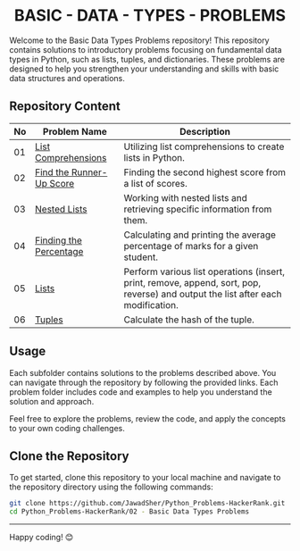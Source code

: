 <h1 align='center'>BASIC - DATA - TYPES - PROBLEMS</h1>

Welcome to the Basic Data Types Problems repository! This repository contains solutions to introductory problems focusing on fundamental data types in Python, such as lists, tuples, and dictionaries. These problems are designed to help you strengthen your understanding and skills with basic data structures and operations.

## Repository Content
| No | Problem Name | Description |
|---|---|---|
| 01 | [List Comprehensions](https://github.com/JawadSher/Python_Problems-HackerRank/tree/main/02%20-%20Basic%20Data%20Types%20Problems/01%20-%20List%20Comprehensions) | Utilizing list comprehensions to create lists in Python. |
| 02 | [Find the Runner-Up Score](https://github.com/JawadSher/Python_Problems-HackerRank/tree/main/02%20-%20Basic%20Data%20Types%20Problems/02%20-%20Find%20the%20Runner-Up%20Score) | Finding the second highest score from a list of scores. |
| 03 | [Nested Lists](https://github.com/JawadSher/Python_Problems-HackerRank/tree/main/02%20-%20Basic%20Data%20Types%20Problems/03%20-%20Nested%20Lists) | Working with nested lists and retrieving specific information from them. |
| 04 | [Finding the Percentage](https://github.com/JawadSher/Python_Problems-HackerRank/tree/main/02%20-%20Basic%20Data%20Types%20Problems/04%20-%20Finding%20the%20Percentage) | Calculating and printing the average percentage of marks for a given student. |
| 05 | [Lists](https://github.com/JawadSher/Python_Problems-HackerRank/tree/main/02%20-%20Basic%20Data%20Types%20Problems/05%20-%20Lists) | Perform various list operations (insert, print, remove, append, sort, pop, reverse) and output the list after each modification. |
| 06 | [Tuples](https://github.com/JawadSher/Python_Problems-HackerRank/tree/main/02%20-%20Basic%20Data%20Types%20Problems/06%20-%20Tuples) | Calculate the hash of the tuple. |

## Usage

Each subfolder contains solutions to the problems described above. You can navigate through the repository by following the provided links. Each problem folder includes code and examples to help you understand the solution and approach.

Feel free to explore the problems, review the code, and apply the concepts to your own coding challenges.

## Clone the Repository

To get started, clone this repository to your local machine and navigate to the repository directory using the following commands:

```bash
git clone https://github.com/JawadSher/Python_Problems-HackerRank.git
cd Python_Problems-HackerRank/02 - Basic Data Types Problems
```

---
Happy coding! 😊
